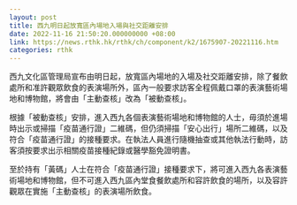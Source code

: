 ```yaml
---
layout: post
title: 西九明日起放寬區內場地入場與社交距離安排
date: 2022-11-16 21:50:20.000000000 +08:00
link: https://news.rthk.hk/rthk/ch/component/k2/1675907-20221116.htm
categories: rthk
---
```


西九文化區管理局宣布由明日起，放寬區內場地的入場及社交距離安排，除了餐飲處所和准許觀眾飲食的表演場所外，區內一般要求訪客全程佩戴口罩的表演藝術場地和博物館，將會由「主動查核」改為「被動查核」。

根據「被動查核」安排，進入西九各個表演藝術場地和博物館的人士，毋須於進場時出示或掃描「疫苗通行證」二維碼，但仍須掃描「安心出行」場所二維碼，以及符合「疫苗通行證」的接種要求。在執法人員進行隨機抽查或其他執法行動時，訪客須按要求出示相關疫苗接種紀錄或醫學豁免證明書。

至於持有「黃碼」人士在符合「疫苗通行證」接種要求下，將可進入西九各表演藝術場地和博物館，但不可進入西九區內堂食餐飲處所和容許飲食的場所，以及容許觀眾在實施「主動查核」的表演場所飲食。
